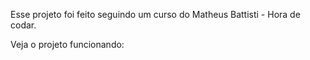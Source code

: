 Esse projeto foi feito seguindo um curso do Matheus Battisti - Hora de codar.

Veja o projeto funcionando: 
